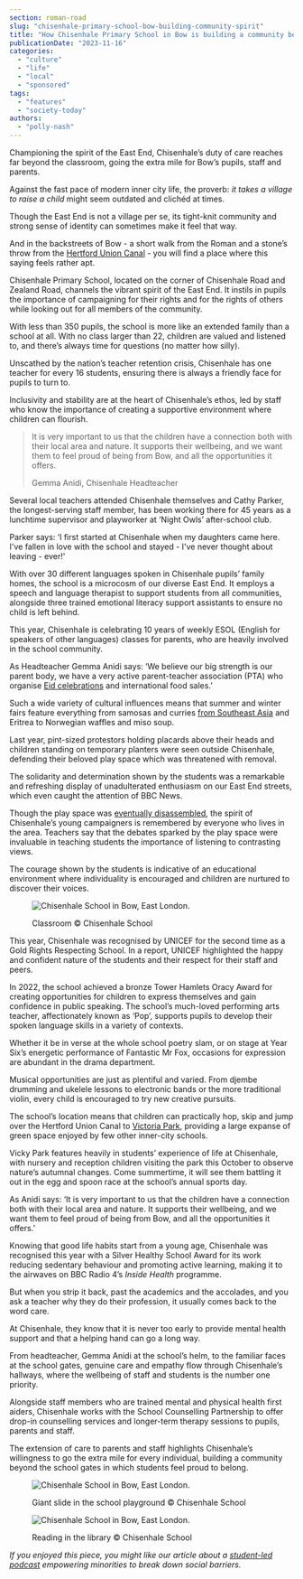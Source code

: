 ```yaml
---
section: roman-road
slug: "chisenhale-primary-school-bow-building-community-spirit"
title: "How Chisenhale Primary School in Bow is building a community beyond the school gates"
publicationDate: "2023-11-16"
categories: 
  - "culture"
  - "life"
  - "local"
  - "sponsored"
tags: 
  - "features"
  - "society-today"
authors: 
  - "polly-nash"
---
```


Championing the spirit of the East End, Chisenhale’s duty of care reaches far beyond the classroom, going the extra mile for Bow’s pupils, staff and parents.

Against the fast pace of modern inner city life, the proverb: _it takes a village to raise a child_ might seem outdated and clichéd at times. 

Though the East End is not a village per se, its tight-knit community and strong sense of identity can sometimes make it feel that way. 

And in the backstreets of Bow - a short walk from the Roman and a stone’s throw from the [Hertford Union Canal](https://romanroadlondon.com/hertford-union-canal-history-victoria-park/) - you will find a place where this saying feels rather apt. 

Chisenhale Primary School, located on the corner of Chisenhale Road and Zealand Road, channels the vibrant spirit of the East End. It instils in pupils the importance of campaigning for their rights and for the rights of others while looking out for all members of the community. 

With less than 350 pupils, the school is more like an extended family than a school at all. With no class larger than 22, children are valued and listened to, and there’s always time for questions (no matter how silly). 

Unscathed by the nation’s teacher retention crisis, Chisenhale has one teacher for every 16 students, ensuring there is always a friendly face for pupils to turn to. 

Inclusivity and stability are at the heart of Chisenhale’s ethos, led by staff who know the importance of creating a supportive environment where children can flourish. 

> It is very important to us that the children have a connection both with their local area and nature. It supports their wellbeing, and we want them to feel proud of being from Bow, and all the opportunities it offers.
> 
> Gemma Anidi, Chisenhale Headteacher

Several local teachers attended Chisenhale themselves and Cathy Parker, the longest-serving staff member, has been working there for 45 years as a lunchtime supervisor and playworker at ‘Night Owls’ after-school club. 

Parker says: ‘I first started at Chisenhale when my daughters came here. I've fallen in love with the school and stayed - I've never thought about leaving - ever!'

With over 30 different languages spoken in Chisenhale pupils’ family homes, the school is a microcosm of our diverse East End. It employs a speech and language therapist to support students from all communities, alongside three trained emotional literacy support assistants to ensure no child is left behind. 

This year, Chisenhale is celebrating 10 years of weekly ESOL (English for speakers of other languages) classes for parents, who are heavily involved in the school community. 

As Headteacher Gemma Anidi says: ‘We believe our big strength is our parent body, we have a very active parent-teacher association (PTA) who organise [Eid celebrations](https://romanroadlondon.com/eid-al-adha-feast-mishti-doi-recipe/) and international food sales.’

Such a wide variety of cultural influences means that summer and winter fairs feature everything from samosas and curries [from Southeast Asia](https://romanroadlondon.com/sam-valiant-second-generation-bengali-bow-interview/) and Eritrea to Norwegian waffles and miso soup.   

Last year, pint-sized protestors holding placards above their heads and children standing on temporary planters were seen outside Chisenhale, defending their beloved play space which was threatened with removal. 

The solidarity and determination shown by the students was a remarkable and refreshing display of unadulterated enthusiasm on our East End streets, which even caught the attention of BBC News. 

Though the play space was [eventually disassembled](https://romanroadlondon.com/chisenhale-school-streets-play-space-residents-parents-views/), the spirit of Chisenhale’s young campaigners is remembered by everyone who lives in the area. Teachers say that the debates sparked by the play space were invaluable in teaching students the importance of listening to contrasting views. 

The courage shown by the students is indicative of an educational environment where individuality is encouraged and children are nurtured to discover their voices. 

<figure>

![Chisenhale School in Bow, East London.](/images/Chisenhale-School-Bow-5-1024x683.jpg)

<figcaption>

Classroom © Chisenhale School

</figcaption>

</figure>

This year, Chisenhale was recognised by UNICEF for the second time as a Gold Rights Respecting School. In a report, UNICEF highlighted the happy and confident nature of the students and their respect for their staff and peers. 

In 2022, the school achieved a bronze Tower Hamlets Oracy Award for creating opportunities for children to express themselves and gain confidence in public speaking. The school’s much-loved performing arts teacher, affectionately known as ‘Pop’, supports pupils to develop their spoken language skills in a variety of contexts. 

Whether it be in verse at the whole school poetry slam, or on stage at Year Six’s energetic performance of Fantastic Mr Fox, occasions for expression are abundant in the drama department. 

Musical opportunities are just as plentiful and varied. From djembe drumming and ukelele lessons to electronic bands or the more traditional violin, every child is encouraged to try new creative pursuits. 

The school’s location means that children can practically hop, skip and jump over the Hertford Union Canal to [Victoria Park](https://romanroadlondon.com/victoria-park-bow-wild-life-photo-essay/), providing a large expanse of green space enjoyed by few other inner-city schools. 

Vicky Park features heavily in students’ experience of life at Chisenhale, with nursery and reception children visiting the park this October to observe nature’s autumnal changes. Come summertime, it will see them battling it out in the egg and spoon race at the school’s annual sports day. 

As Anidi says: ‘It is very important to us that the children have a connection both with their local area and nature. It supports their wellbeing, and we want them to feel proud of being from Bow, and all the opportunities it offers.’ 

Knowing that good life habits start from a young age, Chisenhale was recognised this year with a Silver Healthy School Award for its work reducing sedentary behaviour and promoting active learning, making it to the airwaves on BBC Radio 4’s _Inside Health_ programme. 

But when you strip it back, past the academics and the accolades, and you ask a teacher why they do their profession, it usually comes back to the word care. 

At Chisenhale, they know that it is never too early to provide mental health support and that a helping hand can go a long way. 

From headteacher, Gemma Anidi at the school’s helm, to the familiar faces at the school gates, genuine care and empathy flow through Chisenhale’s hallways, where the wellbeing of staff and students is the number one priority. 

Alongside staff members who are trained mental and physical health first aiders, Chisenhale works with the School Counselling Partnership to offer drop-in counselling services and longer-term therapy sessions to pupils, parents and staff. 

The extension of care to parents and staff highlights Chisenhale’s willingness to go the extra mile for every individual, building a community beyond the school gates in which students feel proud to belong. 

<figure>

![Chisenhale School in Bow, East London.](/images/Chisenhale-School-Bow-6-1024x683.jpg)

<figcaption>

Giant slide in the school playground © Chisenhale School

</figcaption>

</figure>

<figure>

![Chisenhale School in Bow, East London.](/images/Chisenhale-School-Bow-8-1024x683.jpg)

<figcaption>

Reading in the library © Chisenhale School

</figcaption>

</figure>

_If you enjoyed this piece, you might like our article about a_ [_student-led podcast_](https://romanroadlondon.com/breaking-the-barrier-podcast-central-foundation-girls-school-bow/) _empowering minorities to break down social barriers._ 


